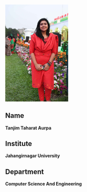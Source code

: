 <img src="../Images/Taharat_Aurpa.jpg" alt="Tanjim Taharat Aurpa" width="200"/> <br>
## Name <br>
**Tanjim Taharat Aurpa**

## Institute <br>
**Jahangirnagar University**

## Department <br>
**Computer Science And Engineering**
